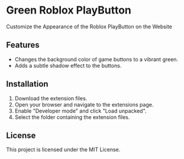 # Green Roblox PlayButton

Customize the Appearance of the Roblox PlayButton on the Website

## Features

- Changes the background color of game buttons to a vibrant green.
- Adds a subtle shadow effect to the buttons.

## Installation

1. Download the extension files.
2. Open your browser and navigate to the extensions page.
3. Enable "Developer mode" and click "Load unpacked".
4. Select the folder containing the extension files.

## License

This project is licensed under the MIT License.
